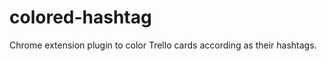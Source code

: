 colored-hashtag
===============

Chrome extension plugin to color Trello cards according as their hashtags.
